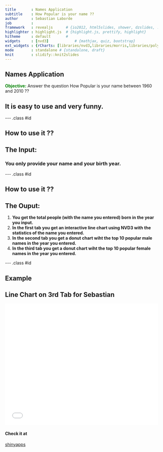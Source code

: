```yaml
---
title       : Names Application
subtitle    : How Popular is your name ??
author      : Sebastian Laborde
job         : 
framework   : revealjs      # {io2012, html5slides, shower, dzslides, ...}
highlighter : highlight.js  # {highlight.js, prettify, highlight}
hitheme     : default       # 
widgets     : [nvd3]            # {mathjax, quiz, bootstrap}
ext_widgets : {rCharts: [libraries/nvd3,libraries/morris,libraries/polycharts]}
mode        : standalone # {standalone, draft}
knit        : slidify::knit2slides
---
```


## Names Application

<span style="color:green; font-weight:bold">Objective:</span>
Answer the question How Popular is your name between 1960 and 2010 ??

## It is easy to use and very funny.

--- .class #id 

## How to use it ??

## The Input:
### You only provide your name and your birth year.


--- .class #id 

## How to use it ??

## The Ouput:

1. **You get the total people (with the name you entered) born in the year you input.** 
2. **In the first tab you get an interactive line chart using NVD3 with the statistics of the name you entered.**
3. **In the second tab you get a donut chart wiht the top 10 popular male names in the year you entered.**
4. **In the third tab you get a donut chart wiht the top 10 popular female names in the year you entered.**

--- .class #id 

## Example

## Line Chart on 3rd Tab for Sebastian




<iframe src=' assets/fig/nvd3plot-1.html ' scrolling='no' frameBorder='0' seamless class='rChart nvd3 ' id=iframe- stat ></iframe> <style>iframe.rChart{ width: 100%; height: 400px;}</style>




#### Check it at 
[shinyapps](https://slaborde.shinyapps.io/workspace/)



